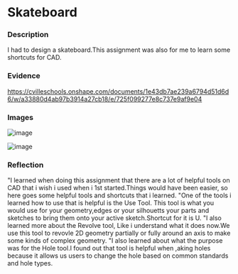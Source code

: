 # Skateboard















### Description
I had to design a skateboard.This assignment was also for me to learn some shortcuts for CAD.


### Evidence
https://cvilleschools.onshape.com/documents/1e43db7ae239a6794d51d6d6/w/a33880d4ab97b3914a27cb18/e/725f099277e8c737e9af9e04


### Images
![image](https://user-images.githubusercontent.com/71898987/138466673-a544233f-d26f-459b-80d0-d705ea38b031.png)





![image](https://user-images.githubusercontent.com/71898987/138466838-977aa579-e4c6-4f4a-8e34-8894d2395924.png)

### Reflection
"I learned when doing this assignment that there are a lot of helpful tools on CAD that i wish i used when i 1st started.Things would have been easier, so here goes some helpful tools and shortcuts that i learned.
"One of the tools i learned how to use that is helpful is the Use Tool. This tool is what you would use for your geometry,edges or your silhouetts your parts and sketches to bring them onto your active sketch.Shortcut for it is U.
"I also learned more about the Revolve tool, Like i understand what it does now.We use this tool to revovle 2D geometry partially or fully around an axis to make some kinds of complex geometry.
"I also learned about what the purpose was for the Hole tool.I found out that tool is helpful when ,aking holes because it allows us users to change the hole based on common standards and hole types.





